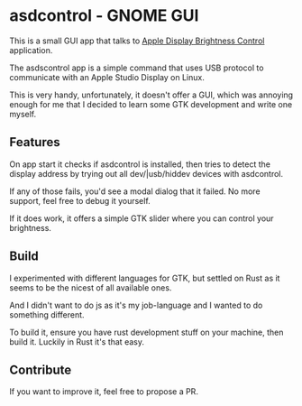 # asdcontrol - GNOME GUI

This is a small GUI app that talks to [Apple Display Brightness Control](https://github.com/nikosdion/asdcontrol) application.

The asdscontrol app is a simple command that uses USB protocol to communicate with an Apple Studio Display on Linux.

This is very handy, unfortunately, it doesn't offer a GUI, which was annoying enough for me that I decided to learn some
GTK development and write one myself.

## Features

On app start it checks if asdcontrol is installed, then tries to detect the display address by trying out all dev/|usb/hiddev devices with asdcontrol.

If any of those fails, you'd see a modal dialog that it failed. No more support, feel free to debug it yourself.

If it does work, it offers a simple GTK slider where you can control your brightness.

## Build

I experimented with different languages for GTK, but settled on Rust as it seems to be the nicest of all available ones.

And I didn't want to do js as it's my job-language and I wanted to do something different.

To build it, ensure you have rust development stuff on your machine, then build it. Luckily in Rust it's that easy.

## Contribute

If you want to improve it, feel free to propose a PR.
